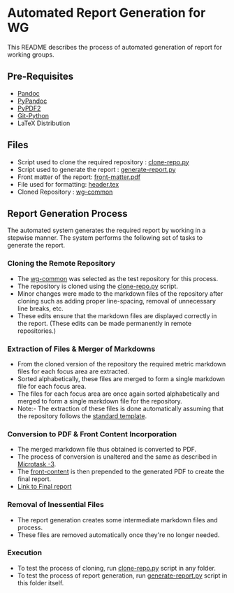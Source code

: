 # Automated Report Generation for WG

This README describes the process of automated generation of report for working groups. 

## Pre-Requisites

- [Pandoc](https://pandoc.org/installing.html)
- [PyPandoc](https://pypi.org/project/pypandoc/)
- [PyPDF2](https://pypi.org/project/PyPDF2/)
- [Git-Python](https://pypi.org/project/GitPython/)
- LaTeX Distribution

## Files

- Script used to clone the required repository : [clone-repo.py](clone-repo.py)
- Script used to generate the report : [generate-report.py](generate-report.py)
- Front matter of the report: [front-matter.pdf](front-matter.pdf)
- File used for formatting: [header.tex](header.tex)
- Cloned Repository : [wg-common](wg-common-copy)

## Report Generation Process

The automated system generates the required report by working in a stepwise manner. The system performs the following set of tasks to generate the report.

### Cloning the Remote Repository

- The [wg-common](https://github.com/chaoss/wg-common) was selected as the test repository for this process.
- The repository is cloned using the [clone-repo.py](clone-repo.py) script.
- Minor changes were made to the markdown files of the repository after cloning such as adding proper line-spacing, removal of unnecessary line breaks, etc.
- These edits ensure that the markdown files are displayed correctly in the report. (These edits can be made permanently in remote repositories.)

### Extraction of Files & Merger of Markdowns

- From the cloned version of the repository the required metric markdown files for each focus area are extracted.
- Sorted alphabetically, these files are merged to form a single markdown file for each focus area.
- The files for each focus area are once again sorted alphabetically and merged to form a single markdown file for the repository.
- Note:-  The extraction of these files is done automatically assuming that the repository follows the [standard template](https://docs.google.com/document/d/1chPzgJa49sO_f3wVqp_NLJupSVyKHSVyuFuwzl4m4KI/). 

### Conversion to PDF & Front Content Incorporation

- The merged markdown file thus obtained is converted to PDF.
- The process of conversion is unaltered and the same as described in [Microtask -3](../Microtask-3).
- The [front-content](front-matter.pdf) is then prepended to the generated PDF to create the final report.
- [Link to Final report](final-release.pdf)

### Removal of Inessential Files

- The report generation creates some intermediate markdown files and process.
- These files are removed automatically once they're no longer needed.

### Execution

- To test the process of cloning, run [clone-repo.py](clone-repo.py) script in any folder.
- To test the process of report generation, run [generate-report.py](generate-report.py) script in this folder itself.


